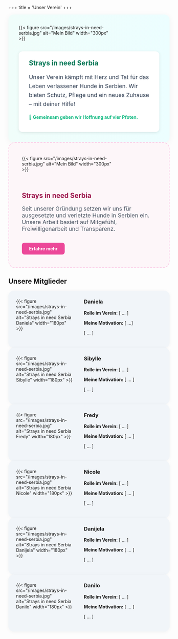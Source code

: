 +++ 
title = 'Unser Verein' 
+++

<div style="display: flex; gap: 2rem; align-items: center; background: linear-gradient(to right, #f0fdfa, #ecfeff); padding: 2rem; border-radius: 16px; box-shadow: 0 4px 20px rgba(0,0,0,0.05); flex-wrap: wrap;">

  <div style="flex: 0 0 300px;">
    {{< figure src="/images/strays-in-need-serbia.jpg" alt="Mein Bild" width="300px" >}}
  </div>

  <div style="flex: 1; background-color: #ffffff; padding: 1.5rem 2rem; border-radius: 12px; box-shadow: 0 2px 10px rgba(0,0,0,0.1);">
    <h2 style="color: #047857; margin-top: 0;">Strays in need Serbia</h2>
    <p style="font-size: 1.1rem; line-height: 1.6; color: #334155;">
      Unser Verein kämpft mit Herz und Tat für das Leben verlassener Hunde in Serbien. 
      Wir bieten Schutz, Pflege und ein neues Zuhause – mit deiner Hilfe!
    </p>
    <p style="font-weight: bold; color: #10b981;">🐾 Gemeinsam geben wir Hoffnung auf vier Pfoten.</p>
  </div>

</div>

<div style="background-color: #fdf6f9; border: 2px dashed #fbcfe8; border-radius: 20px; padding: 2.5rem; display: flex; align-items: center; gap: 2rem; flex-wrap: wrap;">

  <div style="flex: 0 0 300px;">
    {{< figure src="/images/strays-in-need-serbia.jpg" alt="Mein Bild" width="300px" >}}
  </div>

  <div style="flex: 1;">
    <h2 style="color: #9d174d;">Strays in need Serbia</h2>
    <p style="font-size: 1.1rem; color: #4b5563;">
      Seit unserer Gründung setzen wir uns für ausgesetzte und verletzte Hunde in Serbien ein. 
      Unsere Arbeit basiert auf Mitgefühl, Freiwilligenarbeit und Transparenz.
    </p>
    <a href="/unser-verein/" style="background: #ec4899; color: white; padding: 0.6rem 1.4rem; border-radius: 8px; text-decoration: none; font-weight: bold; display: inline-block; margin-top: 1rem;">Erfahre mehr</a>
  </div>

</div>

## Unsere Mitglieder

<div class="centered-content single-flex" style="background-color:rgb(255, 255, 255);">

  <div style="display: flex; gap: 2rem; background-color: #f1f5f9; padding: 1.5rem; border-radius: 16px; box-shadow: 0 2px 12px rgba(0,0,0,0.05); flex-wrap: wrap;">
    <div style="flex: 0 0 180px;">
      {{< figure src="/images/strays-in-need-serbia.jpg" alt="Strays in need Serbia Daniela" width="180px" >}}
    </div>
    <div style="flex: 1;">
      <h3 style="margin-top: 0;">Daniela</h3>
      <p><strong>Rolle im Verein:</strong> [ ... ]</p>
      <p><strong>Meine Motivation:</strong> [ ...]</p>
      <p>[ ... ]</p>
    </div>
  </div>

  <div style="display: flex; gap: 2rem; background-color: #f1f5f9; padding: 1.5rem; border-radius: 16px; box-shadow: 0 2px 12px rgba(0,0,0,0.05); flex-wrap: wrap;">
    <div style="flex: 0 0 180px;">
      {{< figure src="/images/strays-in-need-serbia.jpg" alt="Strays in need Serbia Sibylle" width="180px" >}}
    </div>
    <div style="flex: 1;">
      <h3 style="margin-top: 0;">Sibylle</h3>
      <p><strong>Rolle im Verein:</strong> [ ... ]</p>
      <p><strong>Meine Motivation:</strong> [ ... ]</p>
      <p>[ ... ]</p>
    </div>
  </div>

  <div style="display: flex; gap: 2rem; background-color: #f1f5f9; padding: 1.5rem; border-radius: 16px; box-shadow: 0 2px 12px rgba(0,0,0,0.05); flex-wrap: wrap;">
    <div style="flex: 0 0 180px;">
      {{< figure src="/images/strays-in-need-serbia.jpg" alt="Strays in need Serbia Fredy" width="180px" >}}
    </div>
    <div style="flex: 1;">
      <h3 style="margin-top: 0;">Fredy</h3>
      <p><strong>Rolle im Verein:</strong> [ ... ]</p>
      <p><strong>Meine Motivation:</strong> [ ... ]</p>
      <p>[ ... ]</p>
    </div>
  </div>

  <div style="display: flex; gap: 2rem; background-color: #f1f5f9; padding: 1.5rem; border-radius: 16px; box-shadow: 0 2px 12px rgba(0,0,0,0.05); flex-wrap: wrap;">
    <div style="flex: 0 0 180px;">
      {{< figure src="/images/strays-in-need-serbia.jpg" alt="Strays in need Serbia Nicole" width="180px" >}}
    </div>
    <div style="flex: 1;">
      <h3 style="margin-top: 0;">Nicole</h3>
      <p><strong>Rolle im Verein:</strong> [ ... ]</p>
      <p><strong>Meine Motivation:</strong> [ ... ]</p>
      <p>[ ... ]</p>
    </div>
  </div>

  <div style="display: flex; gap: 2rem; background-color: #f1f5f9; padding: 1.5rem; border-radius: 16px; box-shadow: 0 2px 12px rgba(0,0,0,0.05); flex-wrap: wrap;">
    <div style="flex: 0 0 180px;">
      {{< figure src="/images/strays-in-need-serbia.jpg" alt="Strays in need Serbia Danijela" width="180px" >}}
    </div>
    <div style="flex: 1;">
      <h3 style="margin-top: 0;">Danijela</h3>
      <p><strong>Rolle im Verein:</strong> [ ... ]</p>
      <p><strong>Meine Motivation:</strong> [ ... ]</p>
      <p>[ ... ]</p>
    </div>
  </div>

  <div style="display: flex; gap: 2rem; background-color: #f1f5f9; padding: 1.5rem; border-radius: 16px; box-shadow: 0 2px 12px rgba(0,0,0,0.05); flex-wrap: wrap;">
    <div style="flex: 0 0 180px;">
      {{< figure src="/images/strays-in-need-serbia.jpg" alt="Strays in need Serbia Danilo" width="180px" >}}
    </div>
    <div style="flex: 1;">
      <h3 style="margin-top: 0;">Danilo</h3>
      <p><strong>Rolle im Verein:</strong> [ ... ]</p>
      <p><strong>Meine Motivation:</strong> [ ... ]</p>
      <p>[ ... ]</p>
    </div>
  </div>

</div>
